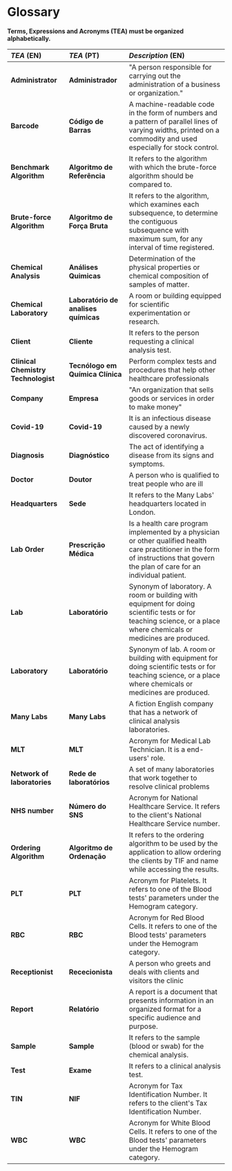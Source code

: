 # Glossary

**Terms, Expressions and Acronyms (TEA) must be organized alphabetically.**


| **_TEA_** (EN)  | **_TEA_** (PT) | **_Description_** (EN)                                           |                                       
|:------------------------|:-----------------|:--------------------------------------------|
| **Administrator** | **Administrador** | "A person responsible for carrying out the administration of a business or organization."|
| **Barcode** | **Código de Barras** | A machine-readable code in the form of numbers and a pattern of parallel lines of varying widths, printed on a commodity and used especially for stock control.  |
| **Benchmark Algorithm** | **Algoritmo de Referência** | It refers to the algorithm with which the brute-force algorithm should be compared to. |
| **Brute-force Algorithm** | **Algoritmo de Força Bruta** | It refers to the algorithm, which examines each subsequence, to determine the contiguous subsequence with maximum sum, for any interval of time registered. |
| **Chemical Analysis** | **Análises Quimicas** | Determination of the physical properties or chemical composition of samples of matter. |
| **Chemical Laboratory** | **Laboratório de analises químicas** | A room or building equipped for scientific experimentation or research. |
| **Client** | **Cliente** | It refers to the person requesting a clinical analysis test. |
| **Clinical Chemistry Technologist** | **Tecnólogo em Química Clínica** | Perform complex tests and procedures that help other healthcare professionals |
| **Company** | **Empresa** | "An organization that sells goods or services in order to make money"|
| **Covid-19** | **Covid-19** | It is an infectious disease caused by a newly discovered coronavirus. |
| **Diagnosis** | **Diagnóstico** | The act of identifying a disease from its signs and symptoms. |
| **Doctor** | **Doutor** | A person who is qualified to treat people who are ill |
| **Headquarters** | **Sede** | It refers to the Many Labs' headquarters located in London. |
| **Lab Order** | **Prescrição Médica** | Is a health care program implemented by a physician or other qualified health care practitioner in the form of instructions that govern the plan of care for an individual patient.|
| **Lab** | **Laboratório** | Synonym of laboratory. A room or building with equipment for doing scientific tests or for teaching science, or a place where chemicals or medicines are produced.|
| **Laboratory** | **Laboratório** | Synonym of lab. A room or building with equipment for doing scientific tests or for teaching science, or a place where chemicals or medicines are produced.|
| **Many Labs** | **Many Labs** | A fiction English company that has a network of clinical analysis laboratories. |
| **MLT** | **MLT** | Acronym for Medical Lab Technician. It is a end-users' role. |
| **Network of laboratories** | **Rede de laboratórios** | A set of many laboratories that work together to resolve clinical problems |
| **NHS number** | **Número do SNS** | Acronym for National Healthcare Service. It refers to the client's National Healthcare Service number. |
| **Ordering Algorithm** | **Algoritmo de Ordenação** | It refers to the ordering algorithm to be used by the application to allow ordering the clients by TIF and name while accessing the results. |
| **PLT** | **PLT** | Acronym for Platelets. It refers to one of the Blood tests' parameters under the Hemogram category. |
| **RBC** | **RBC** | Acronym for Red Blood Cells. It refers to one of the Blood tests' parameters under the Hemogram category. |
| **Receptionist** | **Rececionista** | A person who greets and deals with clients and visitors the clinic |
| **Report** | **Relatório** | A report is a document that presents information in an organized format for a specific audience and purpose. |
| **Sample** | **Sample** | It refers to the sample (blood or swab) for the chemical analysis. |
| **Test** | **Exame** | It refers to a clinical analysis test. |
| **TIN** | **NIF** | Acronym for Tax Identification Number. It refers to the client's Tax Identification Number. |
| **WBC** | **WBC** | Acronym for White Blood Cells. It refers to one of the Blood tests' parameters under the Hemogram category. |